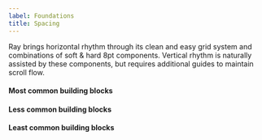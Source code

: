 ```yaml
---
label: Foundations
title: Spacing
---
```


<page-intro>Ray brings horizontal rhythm through its clean and easy grid system and combinations of soft & hard 8pt components. Vertical rhythm is naturally assisted by these components, but requires additional guides to maintain scroll flow. </page-intro>

#### Most common building blocks

<div class="space-example-set">

<space-example rem="6"></space-example>

<space-example rem="4"></space-example>

<space-example rem="2"></space-example>

<space-example rem="1"></space-example>

<space-example rem="0.5"></space-example>

</div>

</div>

#### Less common building blocks

<div class="space-example-set">

<space-example rem="3"></space-example>

<space-example rem="1.5"></space-example>

<space-example rem="0.25"></space-example>

</div>

#### Least common building blocks

<div class="space-example-set">

<space-example rem="2.5"></space-example>

<space-example rem="1.25"></space-example>

<space-example rem="0.75"></space-example>
